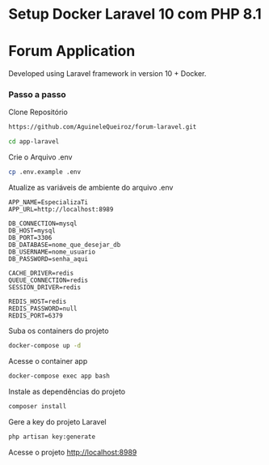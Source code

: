 
# Setup Docker Laravel 10 com PHP 8.1
# Forum Application
Developed using Laravel framework in version 10 + Docker.

### Passo a passo
Clone Repositório
```sh
https://github.com/AguineleQueiroz/forum-laravel.git
```
```sh
cd app-laravel
```


Crie o Arquivo .env
```sh
cp .env.example .env
```


Atualize as variáveis de ambiente do arquivo .env
```dosini
APP_NAME=EspecializaTi
APP_URL=http://localhost:8989

DB_CONNECTION=mysql
DB_HOST=mysql
DB_PORT=3306
DB_DATABASE=nome_que_desejar_db
DB_USERNAME=nome_usuario
DB_PASSWORD=senha_aqui

CACHE_DRIVER=redis
QUEUE_CONNECTION=redis
SESSION_DRIVER=redis

REDIS_HOST=redis
REDIS_PASSWORD=null
REDIS_PORT=6379
```


Suba os containers do projeto
```sh
docker-compose up -d
```


Acesse o container app
```sh
docker-compose exec app bash
```


Instale as dependências do projeto
```sh
composer install
```


Gere a key do projeto Laravel
```sh
php artisan key:generate
```


Acesse o projeto
[http://localhost:8989](http://localhost:8989)
